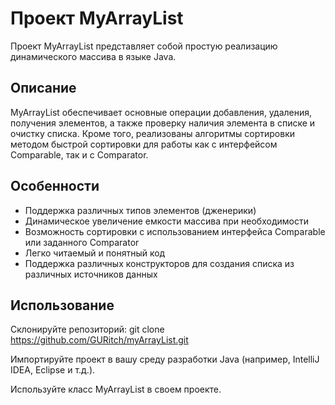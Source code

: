 # Проект MyArrayList

Проект MyArrayList представляет собой простую реализацию динамического массива в языке Java.

## Описание

MyArrayList обеспечивает основные операции добавления, удаления, получения элементов, а также проверку наличия элемента в списке и очистку списка. 
Кроме того, реализованы алгоритмы сортировки методом быстрой сортировки для работы как с интерфейсом Comparable, так и с Comparator.

## Особенности

- Поддержка различных типов элементов (дженерики)
- Динамическое увеличение емкости массива при необходимости
- Возможность сортировки с использованием интерфейса Comparable или заданного Comparator
- Легко читаемый и понятный код
- Поддержка различных конструкторов для создания списка из различных источников данных

## Использование

Склонируйте репозиторий:
git clone https://github.com/GURitch/myArrayList.git

Импортируйте проект в вашу среду разработки Java (например, IntelliJ IDEA, Eclipse и т.д.).

Используйте класс MyArrayList в своем проекте.
